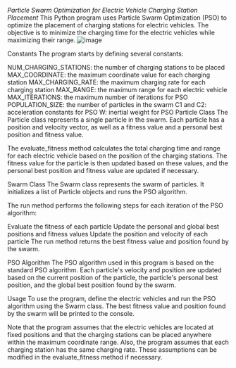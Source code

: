 *Particle Swarm Optimization for Electric Vehicle Charging Station Placement*
This Python program uses Particle Swarm Optimization (PSO) to optimize the placement of charging stations for electric vehicles. The objective is to minimize the charging time for the electric vehicles while maximizing their range.
![image](https://user-images.githubusercontent.com/77532204/232150350-d6b36f47-32db-4431-9c7e-be721641d484.png)


Constants
The program starts by defining several constants:

NUM_CHARGING_STATIONS: the number of charging stations to be placed
MAX_COORDINATE: the maximum coordinate value for each charging station
MAX_CHARGING_RATE: the maximum charging rate for each charging station
MAX_RANGE: the maximum range for each electric vehicle
MAX_ITERATIONS: the maximum number of iterations for PSO
POPULATION_SIZE: the number of particles in the swarm
C1 and C2: acceleration constants for PSO
W: inertial weight for PSO
Particle Class
The Particle class represents a single particle in the swarm. Each particle has a position and velocity vector, as well as a fitness value and a personal best position and fitness value.

The evaluate_fitness method calculates the total charging time and range for each electric vehicle based on the position of the charging stations. The fitness value for the particle is then updated based on these values, and the personal best position and fitness value are updated if necessary.

Swarm Class
The Swarm class represents the swarm of particles. It initializes a list of Particle objects and runs the PSO algorithm.

The run method performs the following steps for each iteration of the PSO algorithm:

Evaluate the fitness of each particle
Update the personal and global best positions and fitness values
Update the position and velocity of each particle
The run method returns the best fitness value and position found by the swarm.

PSO Algorithm
The PSO algorithm used in this program is based on the standard PSO algorithm. Each particle's velocity and position are updated based on the current position of the particle, the particle's personal best position, and the global best position found by the swarm.

Usage
To use the program, define the electric vehicles and run the PSO algorithm using the Swarm class. The best fitness value and position found by the swarm will be printed to the console.

Note that the program assumes that the electric vehicles are located at fixed positions and that the charging stations can be placed anywhere within the maximum coordinate range. Also, the program assumes that each charging station has the same charging rate. These assumptions can be modified in the evaluate_fitness method if necessary.
